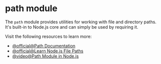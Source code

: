 # path module

The `path` module provides utilities for working with file and directory paths. It's built-in to Node.js core and can simply be used by requiring it.

Visit the following resources to learn more:

- [@official@Path Documentation](https://nodejs.org/api/path.html)
- [@official@Learn Node.js File Paths](https://nodejs.org/en/learn/manipulating-files/nodejs-file-paths)
- [@video@Path Module in Node.js](https://youtu.be/j95Lwxvi9JY)

